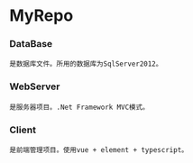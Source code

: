 # MyRepo
### DataBase
```
是数据库文件。所用的数据库为SqlServer2012。
```
### WebServer
```
是服务器项目。.Net Framework MVC模式。
```
### Client
```
是前端管理项目。使用vue + element + typescript。
```
